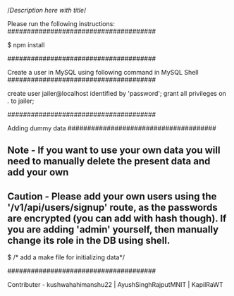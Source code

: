 /*Description here with title*/

Please run the following instructions:
######################################

$ npm install

######################################

Create a user in MySQL using following command in MySQL Shell
######################################

create user jailer@localhost identified by 'password';
grant all privileges on *.* to jailer;

######################################

Adding dummy data 
######################################
## Note - If you want to use your own data you will need to manually delete the present data and add your own
## Caution - Please add your own users using the '/v1/api/users/signup' route, as the passwords are encrypted (you can add with hash though). If you are adding 'admin' yourself, then manually change its role in the DB using shell.

$ /* add a make file for initializing data*/

######################################

Contributer - kushwahahimanshu22 | AyushSinghRajputMNIT | KapilRaWT